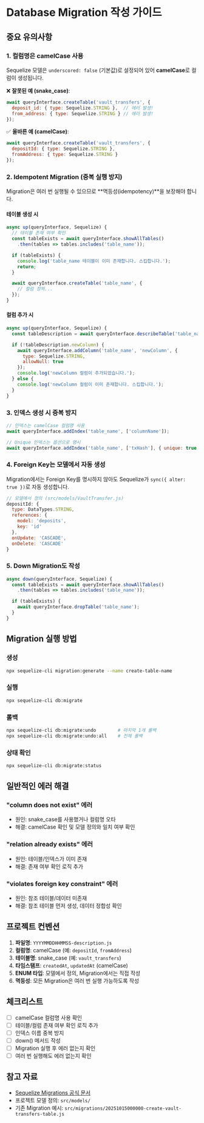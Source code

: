 # Database Migration 작성 가이드

## 중요 유의사항

### 1. 컬럼명은 camelCase 사용

Sequelize 모델은 `underscored: false` (기본값)로 설정되어 있어 **camelCase**로 컬럼이 생성됩니다.

❌ **잘못된 예 (snake_case)**:
```javascript
await queryInterface.createTable('vault_transfers', {
  deposit_id: { type: Sequelize.STRING },  // 에러 발생!
  from_address: { type: Sequelize.STRING } // 에러 발생!
});
```

✅ **올바른 예 (camelCase)**:
```javascript
await queryInterface.createTable('vault_transfers', {
  depositId: { type: Sequelize.STRING },
  fromAddress: { type: Sequelize.STRING }
});
```

### 2. Idempotent Migration (중복 실행 방지)

Migration은 여러 번 실행될 수 있으므로 **멱등성(idempotency)**을 보장해야 합니다.

#### 테이블 생성 시
```javascript
async up(queryInterface, Sequelize) {
  // 테이블 존재 여부 확인
  const tableExists = await queryInterface.showAllTables()
    .then(tables => tables.includes('table_name'));

  if (tableExists) {
    console.log('table_name 테이블이 이미 존재합니다. 스킵합니다.');
    return;
  }

  await queryInterface.createTable('table_name', {
    // 컬럼 정의...
  });
}
```

#### 컬럼 추가 시
```javascript
async up(queryInterface, Sequelize) {
  const tableDescription = await queryInterface.describeTable('table_name');

  if (!tableDescription.newColumn) {
    await queryInterface.addColumn('table_name', 'newColumn', {
      type: Sequelize.STRING,
      allowNull: true
    });
    console.log('newColumn 컬럼이 추가되었습니다.');
  } else {
    console.log('newColumn 컬럼이 이미 존재합니다. 스킵합니다.');
  }
}
```

### 3. 인덱스 생성 시 중복 방지

```javascript
// 인덱스는 camelCase 컬럼명 사용
await queryInterface.addIndex('table_name', ['columnName']);

// Unique 인덱스는 옵션으로 명시
await queryInterface.addIndex('table_name', ['txHash'], { unique: true });
```

### 4. Foreign Key는 모델에서 자동 생성

Migration에서는 Foreign Key를 명시하지 않아도 Sequelize가 `sync({ alter: true })`로 자동 생성합니다.

```javascript
// 모델에서 정의 (src/models/VaultTransfer.js)
depositId: {
  type: DataTypes.STRING,
  references: {
    model: 'deposits',
    key: 'id'
  },
  onUpdate: 'CASCADE',
  onDelete: 'CASCADE'
}
```

### 5. Down Migration도 작성

```javascript
async down(queryInterface, Sequelize) {
  const tableExists = await queryInterface.showAllTables()
    .then(tables => tables.includes('table_name'));

  if (tableExists) {
    await queryInterface.dropTable('table_name');
  }
}
```

## Migration 실행 방법

### 생성
```bash
npx sequelize-cli migration:generate --name create-table-name
```

### 실행
```bash
npx sequelize-cli db:migrate
```

### 롤백
```bash
npx sequelize-cli db:migrate:undo        # 마지막 1개 롤백
npx sequelize-cli db:migrate:undo:all    # 전체 롤백
```

### 상태 확인
```bash
npx sequelize-cli db:migrate:status
```

## 일반적인 에러 해결

### "column does not exist" 에러
- 원인: snake_case를 사용했거나 컬럼명 오타
- 해결: camelCase 확인 및 모델 정의와 일치 여부 확인

### "relation already exists" 에러
- 원인: 테이블/인덱스가 이미 존재
- 해결: 존재 여부 확인 로직 추가

### "violates foreign key constraint" 에러
- 원인: 참조 테이블/데이터 미존재
- 해결: 참조 테이블 먼저 생성, 데이터 정합성 확인

## 프로젝트 컨벤션

1. **파일명**: `YYYYMMDDHHMMSS-description.js`
2. **컬럼명**: camelCase (예: `depositId`, `fromAddress`)
3. **테이블명**: snake_case (예: `vault_transfers`)
4. **타임스탬프**: `createdAt`, `updatedAt` (camelCase)
5. **ENUM 타입**: 모델에서 정의, Migration에서는 직접 작성
6. **멱등성**: 모든 Migration은 여러 번 실행 가능하도록 작성

## 체크리스트

- [ ] camelCase 컬럼명 사용 확인
- [ ] 테이블/컬럼 존재 여부 확인 로직 추가
- [ ] 인덱스 이름 중복 방지
- [ ] down() 메서드 작성
- [ ] Migration 실행 후 에러 없는지 확인
- [ ] 여러 번 실행해도 에러 없는지 확인

## 참고 자료

- [Sequelize Migrations 공식 문서](https://sequelize.org/docs/v6/other-topics/migrations/)
- 프로젝트 모델 정의: `src/models/`
- 기존 Migration 예시: `src/migrations/20251015000000-create-vault-transfers-table.js`
